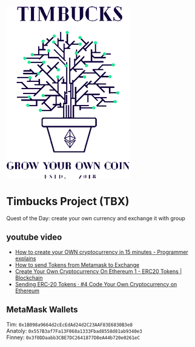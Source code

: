 ![Timbucks tree](https://github.com/charlesfinney/timbucks/blob/master/site-images/tbx2.png)
# Timbucks Project (TBX)
Quest of the Day: create your own currency and exchange it with group 
## youtube video
* [How to create your OWN cryptocurrency in 15 minutes - Programmer explains](https://www.youtube.com/watch?v=d5EipPVafsA)
* [How to send Tokens from Metamask to Exchange](https://www.youtube.com/watch?v=P2caxOsA_JE)
* [Create Your Own Cryptocurrency On Ethereum 1 - ERC20 Tokens | Blockchain](https://www.youtube.com/watch?v=JHrQ3l2tT78)
* [Sending ERC-20 Tokens · #4 Code Your Own Cryptocurrency on Ethereum](https://www.youtube.com/watch?v=uVUMyyiqFAI)
## MetaMask Wallets
Tim: `0x1B098a9664d2cEcEdAd24d2C23AAF83E6830B3e8`  
Anatoly: `0x557B3af7Fa13F068a1333Fbad8558d81ab9340e3`  
Finney: `0x3f0DDaabb3CBE7DC2641877D8eA44b720e0261eC`
